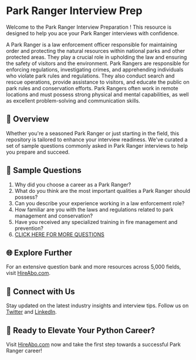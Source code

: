 # Park Ranger Interview Prep

Welcome to the Park Ranger Interview Preparation ! This resource is designed to help you ace your Park Ranger interviews with confidence.

A Park Ranger is a law enforcement officer responsible for maintaining order and protecting the natural resources within national parks and other protected areas. They play a crucial role in upholding the law and ensuring the safety of visitors and the environment. Park Rangers are responsible for enforcing regulations, investigating crimes, and apprehending individuals who violate park rules and regulations. They also conduct search and rescue operations, provide assistance to visitors, and educate the public on park rules and conservation efforts. Park Rangers often work in remote locations and must possess strong physical and mental capabilities, as well as excellent problem-solving and communication skills.

## 🚀 Overview

Whether you're a seasoned Park Ranger or just starting in the field, this repository is tailored to enhance your interview readiness. We've curated a set of sample questions commonly asked in Park Ranger interviews to help you prepare and succeed.

## 📝 Sample Questions

1. Why did you choose a career as a Park Ranger?
2. What do you think are the most important qualities a Park Ranger should possess?
3. Can you describe your experience working in a law enforcement role?
4. How familiar are you with the laws and regulations related to park management and conservation?
5. Have you received any specialized training in fire management and prevention?
6. [CLICK HERE FOR MORE QUESTIONS](https://hireabo.com/job/9_1_37/Park%20Ranger)

## 🌐 Explore Further

For an extensive question bank and more resources across 5,000 fields, visit [HireAbo.com](https://www.hireabo.com).

## 📱 Connect with Us

Stay updated on the latest industry insights and interview tips. Follow us on [Twitter](https://twitter.com/hireabo) and [LinkedIn](https://www.linkedin.com/in/hire-abo-3609972a8/).

## 🚀 Ready to Elevate Your Python Career?

Visit [HireAbo.com](https://www.hireabo.com) now and take the first step towards a successful Park Ranger career!